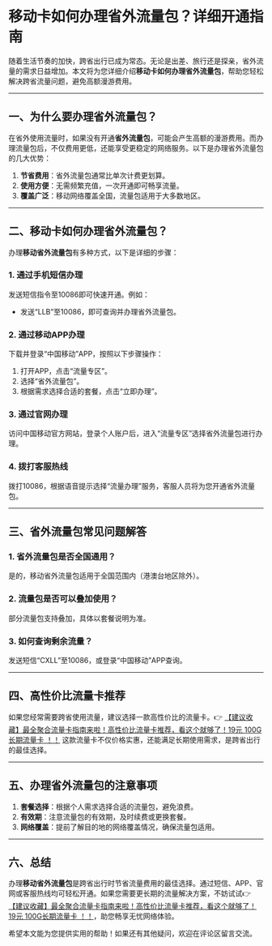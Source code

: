 # 移动卡如何办理省外流量包？详细开通指南

随着生活节奏的加快，跨省出行已成为常态。无论是出差、旅行还是探亲，省外流量的需求日益增加。本文将为您详细介绍**移动卡如何办理省外流量包**，帮助您轻松解决跨省流量问题，避免高额漫游费用。

---

## 一、为什么要办理省外流量包？

在省外使用流量时，如果没有开通**省外流量包**，可能会产生高额的漫游费用。而办理流量包后，不仅费用更低，还能享受更稳定的网络服务。以下是办理省外流量包的几大优势：

1. **节省费用**：省外流量包通常比单次计费更划算。
2. **使用方便**：无需频繁充值，一次开通即可畅享流量。
3. **覆盖广泛**：移动网络覆盖全国，流量包适用于大多数地区。

---

## 二、移动卡如何办理省外流量包？

办理**移动省外流量包**有多种方式，以下是详细的步骤：

### 1. 通过手机短信办理
发送短信指令至10086即可快速开通。例如：
- 发送“LLB”至10086，即可查询并办理省外流量包。

### 2. 通过移动APP办理
下载并登录“中国移动”APP，按照以下步骤操作：
1. 打开APP，点击“流量专区”。
2. 选择“省外流量包”。
3. 根据需求选择合适的套餐，点击“立即办理”。

### 3. 通过官网办理
访问中国移动官方网站，登录个人账户后，进入“流量专区”选择省外流量包进行办理。

### 4. 拨打客服热线
拨打10086，根据语音提示选择“流量办理”服务，客服人员将为您开通省外流量包。

---

## 三、省外流量包常见问题解答

### 1. 省外流量包是否全国通用？
是的，移动省外流量包适用于全国范围内（港澳台地区除外）。

### 2. 流量包是否可以叠加使用？
部分流量包支持叠加，具体以套餐说明为准。

### 3. 如何查询剩余流量？
发送短信“CXLL”至10086，或登录“中国移动”APP查询。

---

## 四、高性价比流量卡推荐

如果您经常需要跨省使用流量，建议选择一款高性价比的流量卡。👉 [【建议收藏】最全聚合流量卡指南来啦！高性价比流量卡推荐，看这个就够了！19元 100G长期流量卡 ！！](https://bit.ly/Liuliangka) 这款流量卡不仅价格实惠，还能满足长期使用需求，是跨省出行的最佳选择。

---

## 五、办理省外流量包的注意事项

1. **套餐选择**：根据个人需求选择合适的流量包，避免浪费。
2. **有效期**：注意流量包的有效期，及时续费或更换套餐。
3. **网络覆盖**：提前了解目的地的网络覆盖情况，确保流量包适用。

---

## 六、总结

办理**移动省外流量包**是跨省出行时节省流量费用的最佳选择。通过短信、APP、官网或客服热线均可轻松开通。如果您需要更长期的流量解决方案，不妨试试👉 [【建议收藏】最全聚合流量卡指南来啦！高性价比流量卡推荐，看这个就够了！19元 100G长期流量卡 ！！](https://bit.ly/Liuliangka)，助您畅享无忧网络体验。

希望本文能为您提供实用的帮助！如果还有其他疑问，欢迎在评论区留言交流。